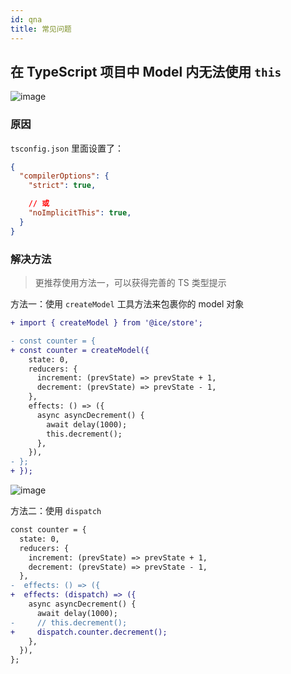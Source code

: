 ```yaml
---
id: qna
title: 常见问题
---
```


## 在 TypeScript 项目中 Model 内无法使用 `this`

![image](https://user-images.githubusercontent.com/4392234/85498836-09024900-b613-11ea-9150-8287b4455e92.png)

### 原因

`tsconfig.json` 里面设置了：

```json
{
  "compilerOptions": {
    "strict": true,

    // 或
    "noImplicitThis": true,
  }
}
```

### 解决方法

> 更推荐使用方法一，可以获得完善的 TS 类型提示

方法一：使用 `createModel` 工具方法来包裹你的 model 对象
```diff
+ import { createModel } from '@ice/store';

- const counter = {
+ const counter = createModel({
    state: 0,
    reducers: {
      increment: (prevState) => prevState + 1,
      decrement: (prevState) => prevState - 1,
    },
    effects: () => ({
      async asyncDecrement() {
        await delay(1000);
        this.decrement();
      },
    }),
- };
+ });
```
![image](https://user-images.githubusercontent.com/42671099/163668927-2a30ec43-7c49-4973-ae15-1035a0386ca7.png)

方法二：使用 `dispatch`

```diff
const counter = {
  state: 0,
  reducers: {
    increment: (prevState) => prevState + 1,
    decrement: (prevState) => prevState - 1,
  },
-  effects: () => ({
+  effects: (dispatch) => ({
    async asyncDecrement() {
      await delay(1000);
-     // this.decrement();
+     dispatch.counter.decrement();
    },
  }),
};
```